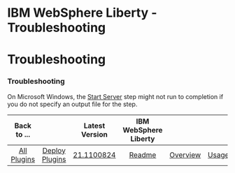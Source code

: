 
IBM WebSphere Liberty - Troubleshooting
=======================================

# Troubleshooting



### Troubleshooting




 


On Microsoft Windows, the [Start Server](#start_server) step might not run to completion if
 you do not specify an output file for the step.




|Back to ...||Latest Version|IBM WebSphere Liberty |||||
| :---: | :---: | :---: | :---: | :---: | :---: | :---: | :---: |
|[All Plugins](../../index.md)|[Deploy Plugins](../README.md)|[21.1100824](https://raw.githubusercontent.com/UrbanCode/IBM-UCD-PLUGINS/main/files/WebSphereLiberty/WebSphereLiberty-21.1100824.zip)|[Readme](README.md)|[Overview](overview.md)|[Usage](usage.md)|[Steps](steps.md)|[Downloads](downloads.md)|
